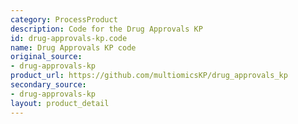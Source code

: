 ```yaml
---
category: ProcessProduct
description: Code for the Drug Approvals KP
id: drug-approvals-kp.code
name: Drug Approvals KP code
original_source:
- drug-approvals-kp
product_url: https://github.com/multiomicsKP/drug_approvals_kp
secondary_source:
- drug-approvals-kp
layout: product_detail
---
```

